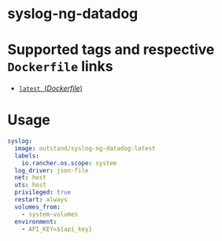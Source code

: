 # syslog-ng-datadog

# Supported tags and respective `Dockerfile` links

- [`latest`, (*Dockerfile*)](https://github.com/outstand/docker-syslog-ng-datadog/blob/main/Dockerfile)

# Usage

```yaml
syslog:
  image: outstand/syslog-ng-datadog:latest
  labels:
    io.rancher.os.scope: system
  log_driver: json-file
  net: host
  uts: host
  privileged: true
  restart: always
  volumes_from:
    - system-volumes
  environment:
    - API_KEY=${api_key}
```

